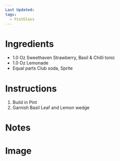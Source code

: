 ```yaml
---
Last Updated: 
tags:
  - PintGlass
---
```


# Ingredients
- 1.0 Oz Sweethaven Strawberry, Basil & Chilli tonic
- 1.0 Oz Lemonade
- Equal parts Club soda, Sprite



# Instructions
1. Build in Pint
2. Garnish Basil Leaf and Lemon wedge


# Notes


# Image
